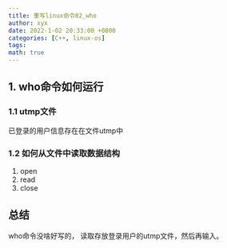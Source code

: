 ```yaml
---
title: 重写linux命令02_who
author: xyx
date: 2022-1-02 20:33:00 +0800
categories: [C++, linux-os]
tags: 
math: true
---
```







## 1. who命令如何运行

### 1.1  utmp文件

已登录的用户信息存在在文件utmp中

### 1.2 如何从文件中读取数据结构

1. open
2. read
3. close


## 总结

who命令没啥好写的， 读取存放登录用户的utmp文件，然后再输入。